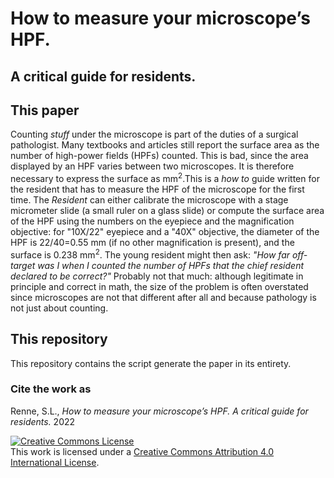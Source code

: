 # How to measure your microscope’s HPF. 
## A critical guide for residents.

## This paper
Counting _stuff_ under the microscope is part of the duties of a surgical pathologist. Many textbooks and articles still report the surface area as the number of  high-power fields (HPFs) counted. This is bad, since the area displayed by an HPF varies  between two microscopes. It is therefore necessary to express the surface as mm<sup>2</sup>.This is a _how to_ guide written for the resident that has to measure the HPF of the microscope for the first time. The _Resident_ can either calibrate the microscope with a stage micrometer slide (a small ruler on a glass slide) or compute the surface area of the HPF using the numbers on the eyepiece and the magnification objective: for  "10X/22" eyepiece and a "40X" objective, the diameter of the HPF is 22/40=0.55 mm (if no other magnification is present), and the surface is 0.238 mm<sup>2</sup>. The young resident might then ask: _"How far off-target  was I when I counted the number of HPFs that the chief resident declared to be correct?"_ Probably not that much: although legitimate in principle and correct in math, the size of the problem is often overstated since microscopes are not that different after all and because pathology is not just about counting. 

## This repository
This repository contains the script generate the paper in its entirety.
 
### Cite the work as
Renne, S.L., _How to measure your microscope’s HPF. A critical guide for residents._ 2022



  <a rel="license" href="http://creativecommons.org/licenses/by/4.0/"><img alt="Creative Commons License" style="border-width:0" src="https://i.creativecommons.org/l/by/4.0/88x31.png" /></a><br />This work is licensed under a <a rel="license" href="http://creativecommons.org/licenses/by/4.0/">Creative Commons Attribution 4.0 International License</a>.
